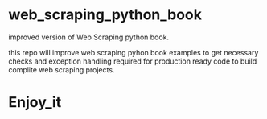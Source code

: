 # web_scraping_python_book
improved version of Web Scraping python book.

this repo will improve web scraping pyhon book examples to get necessary checks and exception handling required for production
ready code to build complite web scraping projects.
# Enjoy_it
